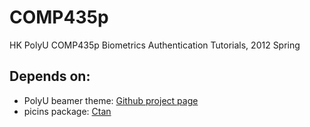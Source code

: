 COMP435p
========

HK PolyU COMP435p Biometrics Authentication Tutorials, 2012 Spring

Depends on:
----------

* PolyU beamer theme: [Github project page](https://github.com/quxiaofeng/PolyU_Beamer_Theme)
* picins package: [Ctan](http://www.ctan.org/pkg/picins)

